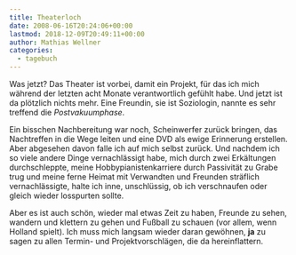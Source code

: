 ```yaml
---
title: Theaterloch
date: 2008-06-16T20:24:06+00:00
lastmod: 2018-12-09T20:49:11+00:00
author: Mathias Wellner
categories:
  - tagebuch
---
```

Was jetzt? Das Theater ist vorbei, damit ein Projekt, für das ich mich während der letzten acht Monate verantwortlich gefühlt habe. Und jetzt ist da plötzlich nichts mehr. Eine Freundin, sie ist Soziologin, nannte es sehr treffend die _Postvakuumphase_. 
<!--more-->

Ein bisschen Nachbereitung war noch, Scheinwerfer zurück bringen, das Nachtreffen in die Wege leiten und eine DVD als ewige Erinnerung erstellen. Aber abgesehen davon falle ich auf mich selbst zurück. Und nachdem ich so viele andere Dinge vernachlässigt habe, mich durch zwei Erkältungen durchschleppte, meine Hobbypianistenkarriere durch Passivität zu Grabe trug und meine ferne Heimat mit Verwandten und Freunden sträflich vernachlässigte, halte ich inne, unschlüssig, ob ich verschnaufen oder gleich wieder losspurten sollte.

Aber es ist auch schön, wieder mal etwas Zeit zu haben, Freunde zu sehen, wandern und klettern zu gehen und Fußball zu schauen (vor allem, wenn Holland spielt). Ich muss mich langsam wieder daran gewöhnen, **ja** zu sagen zu allen Termin- und Projektvorschlägen, die da hereinflattern.